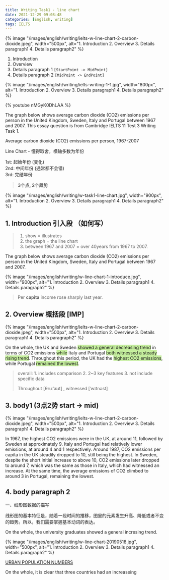 ```yaml
---
title: Writing Task1 - line chart
date: 2021-12-29 09:08:48
categories: [English, writing]
tags: IELTS
---
```


{% image "/images/english/writing/ielts-w-line-chart-2-carbon-dioxide.jpeg", width="500px", alt="1. Introduction 2. Overview 3. Details paragraph1 4. Details paragraph2" %}

<!-- {% image "/images/english/IELTS-logo-1.png", width="500px", alt="1. Introduction 2. Overview 3. Details paragraph1 4. Details paragraph2" %} -->

1. Introduction 
2. Overview 
3. Details paragraph 1 `[StartPoint -> MidPoint]`
4. Details paragraph 2 `[MidPoint -> EndPoint]`

<!-- more -->

{% image "/images/english/writing/ielts-writing-1-1.jpg", width="800px", alt="1. Introduction 2. Overview 3. Details paragraph1 4. Details paragraph2" %}

{% youtube nMGyK0DhLAA %}

The graph below shows average carbon dioxide (CO2) emissions per person in the United Kingdom, Sweden, Italy and Portugal between 1967 and 2007.
This essay question is from Cambridge IELTS 11 Test 3 Writing Task 1.

Average carbon dioxide (CO2) emissions per person, 1967-2007


Line Chart - 懂得取舍，横轴多数为年份

1st: 起始年份 (变化)  
2nd: 中间年份 (通常都不会错)  
3rd: 完结年份

> **3个点, 2个趋势**

{% image "/images/english/writing/w-task1-line-chart.jpg", width="900px", alt="1. Introduction 2. Overview 3. Details paragraph1 4. Details paragraph2" %}

## 1. Introduction 引入段 （如何写）

> 1. show = illustrates
> 2. the graph = the line chart
> 3. between 1967 and 2007 = over 40years from 1967 to 2007.

The graph below shows average carbon dioxide (CO2) emissions per person in the United Kingdom, Sweden, Italy and Portugal between 1967 and 2007.

{% image "/images/english/writing/w-line-chart-1-introduce.jpg", width="900px", alt="1. Introduction 2. Overview 3. Details paragraph1 4. Details paragraph2" %}

> Per **capita** income rose sharply last year. 

## 2. Overview 概括段 [IMP]

{% image "/images/english/writing/ielts-w-line-chart-2-carbon-dioxide.jpeg", width="500px", alt="1. Introduction 2. Overview 3. Details paragraph1 4. Details paragraph2" %}

On the whole, the UK and Sweden <span style="background-color: rgb(196, 237, 157);">showed a general decreasing trend</span> in terms of CO2 emissions <span style="background-color: rgb(196, 237, 157);">while</span> Italy and Portugal <span style="background-color: rgb(196, 237, 157);">both witnessed a steady rising trend</span>. Throughout this period, the UK had the <span style="background-color: rgb(196, 237, 157);">highest CO2 emissions</span>, while Portugal <span style="background-color: rgb(196, 237, 157);">remained the lowest</span>.

> overall: 1. includes comparison 2.  2~3 key features 3. not include specific data 
>
> Throughout [θruːˈaʊt]  ,  witnessed [ˈwɪtnəst] 

## 3. body1 (3点2势 start -> mid)

{% image "/images/english/writing/ielts-w-line-chart-2-carbon-dioxide.jpeg", width="500px", alt="1. Introduction 2. Overview 3. Details paragraph1 4. Details paragraph2" %}

In 1967, the highest CO2 emissions were in the UK, at around 11, followed by Sweden at approximately 9. Italy and Portugal had relatively lower emissions, at around 4 and 1 respectively. 
Around 1987, CO2 emissions per capita in the UK steadily dropped to 10, still being the highest. In Sweden, despite the short initial increase to above 10, CO2 emissions later dropped to around 7, which was the same as those in Italy, which had witnessed an increase. At the same time, the average emissions of CO2 climbed to around 3 in Portugal, remaining the lowest.

## 4. body paragraph 2

一、线形图数据的描写

线形图的基本特征是，随着一段时间的推移，图里的元素发生升高、降低或者不变的趋势。所以，我们需要掌握基本动词的表达。

On the whole, the university graduates showed a general incresing trend. 

{% image "/images/english/writing/w-line-chart-20190518.jpg", width="500px", alt="1. Introduction 2. Overview 3. Details paragraph1 4. Details paragraph2" %}

[URBAN POPULATION NUMBERS](https://essayforum.com/writing/percentages-people-living-towns-89919/)

On the whole, it is clear that three countries had an increaseing


 
